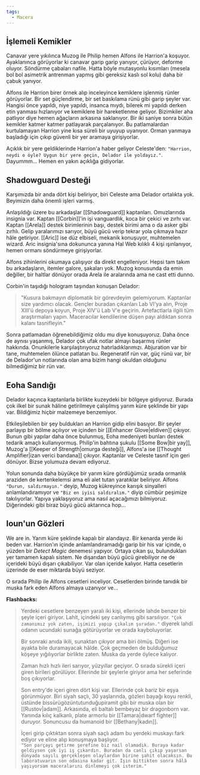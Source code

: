 ```yaml
---  
tags:  
  - Macera  
---  
```

## İşlemeli Kemikler  
Canavar yere yıkılınca Muzog ile Philip hemen Alfons ile Harrion'a koşuyor. Ayaklanınca görüyorlar ki canavar garip garip yanıyor, çürüyor, deforme oluyor. Söndürme çabaları nafile. Hatta böyle mutasyonlu kısımları (mesela bol bol asimetrik antrenman yapmış gibi gereksiz kaslı sol kolu) daha bir çabuk yanıyor.  
  
Alfons ile Harrion birer örnek alıp inceleyince kemiklere işlenmiş rünler görüyorlar. Bir set güçlendirme, bir set baskılama rünü gibi garip şeyler var. Hangisi önce yapıldı, niye yapıldı, insanca mıydı, bilerek mi yapıldı derken etin yanması hızlanıyor ve kemiklere bir hareketlenme geliyor. Bizimkiler aha patlıyor diye hemen ağaçların arkasına saklanıyor. Bir iki saniye sonra bütün kemikler katmer katmer patlayarak parçalanıyor. Bu patlamalardan kurtulamayan Harrion yine kısa süreli bir uyuyup uyanıyor. Orman yanmaya başladığı için çıkıp güvenli bir yer aramaya girişiyorlar.  
  
Açıklık bir yere geldiklerinde Harrion'a haber geliyor Celeste'den: `"Harrion, neydi o öyle? Uygun bir yere geçin, Delador ile yoldayız."`. Dayummm... Hemen en yakın açıklığa gidiyorlar.  
## Shadowguard Desteği  
Karşımızda bir anda dört kişi beliriyor, biri Celeste ama Delador ortalıkta yok. Beyimizin daha önemli işleri varmış.  
  
Anlaşıldığı üzere bu arkadaşlar [[Shadowguard]] kaptanları. Omuzlarında insignia var. Kaptan [[Corbin]]'in işi vanguardlık, koca bir çekici ve zırhı var. Kaptan [[Arela]] destek birimlerinin başı, destek birimi ama o da asker gibi zırhlı. Gelip yaralarımızı sarıyor, büyü gücü verip tekrar yola çıkmaya hazır hâle getiriyor. [[Aric]] ise düz elbiseli, mekanik konuşuyor, muhtemelen wizard. Aric insignia'sına dokununca yanına Hal Web kılıklı 4 kişi ışınlanıyor, hemen ormanı söndürmeye girişiyorlar.  
  
Alfons zihinlerini okumaya çalışıyor da direkt engelleniyor. Hepsi tam takım bu arkadaşların, itemler galore, şakaları yok. Muzog konusunda da emin değiller, bir haltlar dönüyor orada Arela ile aralarında ama ne cast etti dunno.  
  
Corbin'in taşıdığı hologram taşından konuşan Delador:   
> "Kusura bakmayın diplomatik bir görevdeyim gelemiyorum. Kaptanlar size yardımcı olacak. Gençler buradan çıkanları Lab VI'ya alın, Proje XIII'ü depoya koyun, Proje XIV'ü Lab V'e geçirin. Artefactlarla ilgili tüm araştırmaları yapın. Maceracılar kendilerine düşen payı aldıktan sonra kalanı tasnifleyin."  
  
Sonra patlamadan öğrenebildiğimiz oldu mu diye konuşuyoruz. Daha önce de aynısı yaşanmış, Delador çok ufak notlar almayı başarmış rünler hakkında. Onunkilerle karşılaştırıyoruz hatırladıklarımızı. Abjuration var bir tane, muhtemelen ölünce patlatan bu. Regeneratif rün var, güç rünü var, bir de Delador'un notlarında olan ama bizim hangi okuldan olduğunu bilmediğimiz bir rün var.  
## Eoha Sandığı  
Delador kaçınca kaptanlarla birlikte kuzeydeki bir bölgeye gidiyoruz. Burada çok ilkel bir sunak hâline getirilmeye çalışılmış yarım küre şeklinde bir yapı var. Bildiğimiz hiçbir malzemeye benzemiyor.  
  
Etkileşilebilen bir şey buldukları an Harrion gidip elini basıyor. Bir şeyler parlayıp bir bölme açılıyor ve içinden bir [[Enhancer Glove|eldiven]] çıkıyor. Bunun gibi yapılar daha önce bulunmuş, Eoha medeniyeti bunları destek tedarik amaçlı kullanıyormuş. Philip'in bahtına şukulu [[Some Bow|bir yay]], Muzog'a [[Keeper of Strength|omurga desteği]], Alfons'a ise [[Thought Amplifier|izan verici bandana]] çıkıyor. Kaptanlar ve Celeste tasnif için geri dönüyor. Bizse yolumuza devam ediyoruz.  
  
Yolun sonunda daha büyükçe bir yarım küre gördüğümüz sırada ormanlık araziden de kertenkelemsi ama eli alet tutan yaratıklar beliriyor. Alfons `"Durun, saldırmayın."` deyip, Muzog kükreyince karışık sinyalleri anlamlandıramıyor ve `"Biz en iyisi saldıralım."` diyip cümbür peşimize takılıyorlar. Yapıya yaklaşıyoruz ama nasıl açacağımızı bilmiyoruz. Diğerindeki gibi biraz büyü gücü aktarınca hop...  
  
## Ioun'un Gözleri  
  
We are in. Yarım küre şeklinde kapalı bir alandayız. Bir kenarda yerde iki beden var. Harrion'ın içinde anlamlandıramadığı garip bir his var içinde, o yüzden bir *Detect Magic* denemesi yapıyor. Ortaya çıkan şu, bulundukları yer tamamen kapalı sistem. Ne dışarıdan büyü gücü girebiliyor ne de içerideki büyü dışarı çıkabiliyor. Var olan içeride kalıyor. Hatta cesetlerin üzerinde de eser miktarda büyü seziyor.  
  
O sırada Philip ile Alfons cesetleri inceliyor. Cesetlerden birinde tanıdık bir muska fark eden Alfons almaya uzanıyor ve...  
  
**Flashbacks:**  
> Yerdeki cesetlere benzeyen yaralı iki kişi, ellerinde lahde benzer bir şeyle içeri giriyor. Lahit, içindeki şey canlıymış gibi sarsılıyor. `"Çok zamanımız yok zaten, işimizi yapıp çıkalım şuradan."` diyerek lahdi odanın ucundaki sunağa götürüyorlar ve orada kayboluyorlar.  
>   
> Bir sonraki anıda ikili, sunaktan çıkıyor ama biri ölmüş. Diğeri ise ayakta bile duramayacak hâlde. Çok geçmeden de bulduğumuz köşeye yığılıyorlar birlikte zaten. Muska da yerde öylece kalıyor.  
>   
> Zaman hızlı hızlı ileri sarıyor, yüzyıllar geçiyor. O sırada sürekli içeri giren birileri görülüyor. Ellerinde bir şeylerle giriyor ama her seferinde boş çıkıyorlar.  
>   
> Son entry'de içeri giren dört kişi var. Ellerinde çok bariz bir eşya görünmüyor. Biri siyah saçlı, 30 yaşlarında, gözleri bayağı koyu renkli, üstünde bissürügözüntutunduğupiramit gibi bir muska olan bir [[Rustov|adam]]. Arkasında, eli baltalı bembeyaz bir dragonborn var. Yanında kılıç kalkanlı, plate armorlu bir [[Tamara|dwarf fighter]] duruyor. Sonuncusu da humanoid bir [[Bethany|kadın]].  
>   
> İçeri girip çıktıktan sonra siyah saçlı adam bu yerdeki muskayı fark ediyor ve eline alıp konuşmaya başlıyor.  
> `"Son parçayı getirme şerefine biz nail olamadık. Buraya kadar geldiysen çok iyi iş çıkardın. Buradan da canlı çıkıp yaşarsan dünyada sayılı gerçekleşen olaylardan birine şahit olacaksın. Bu laboratuvarın son odasına kadar git. İşin bittikten sonra hâlâ yaşıyorsam maceralarını dinlemeyi çok isterim."`  
